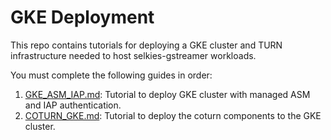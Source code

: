 # GKE Deployment

This repo contains tutorials for deploying a GKE cluster and TURN infrastructure needed to host selkies-gstreamer workloads.

You must complete the following guides in order:

1. [GKE_ASM_IAP.md](./GKE_ASM_IAP.md): Tutorial to deploy GKE cluster with managed ASM and IAP authentication.
2. [COTURN_GKE.md](./COTURN_GKE.md): Tutorial to deploy the coturn components to the GKE cluster.
